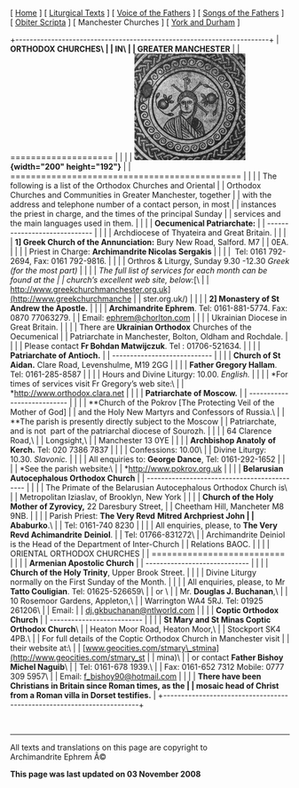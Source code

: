 \[ [Home](index.md) \] \[ [Liturgical Texts](liturgic.md) \]
\[ [Voice of the Fathers](voiceof.md) \]
\[ [Songs of the Fathers](songsof.md) \]
\[ [Obiter Scripta](obiter_scripta.md) \] \[ Manchester Churches \]
\[ [York and Durham](york_and_durham.md) \]

+-----------------------------------------------------------------------+
| **ORTHODOX CHURCHES\                                                  |
| IN\                                                                   |
| GREATER MANCHESTER**                                                  |
| ====================                                                  |
|                                                                       |
| **![](JC-MOS.gif){width="200" height="192"}**                         |
| =============================================                         |
|                                                                       |
| The following is a list of the Orthodox Churches and Oriental         |
| Orthodox Churches and Communities in Greater Manchester, together     |
| with the address and telephone number of a contact person, in most    |
| instances the priest in charge, and the times of the principal Sunday |
| services and the main languages used in them.                         |
|                                                                       |
| **Oecumenical Patriarchate:**                                         |
| -----------------------------                                         |
|                                                                       |
| Archdiocese of Thyateira and Great Britain.                           |
|                                                                       |
| **1\] Greek Church of the Annunciation:** Bury New Road, Salford. M7  |
| 0EA.                                                                  |
|                                                                       |
| Priest in Charge: **Archimandrite Nicolas Sergakis**                  |
|                                                                       |
|  Tel: 0161 792-2694, Fax: 0161 792-9816.                              |
|                                                                       |
| Orthros & Liturgy, Sunday 9.30 -12.30 *Greek (for the most part)*     |
|                                                                       |
| *The full list of services for each month can be found at the         |
| church’s excellent web site, below:*[\                                |
| http://www.greekchurchmanchester.org.uk](http://www.greekchurchmanche |
| ster.org.uk/)                                                         |
|                                                                       |
| **2\] Monastery of St Andrew the Apostle.**                           |
|                                                                       |
| **Archimandrite Ephrem**. Tel: 0161-881-5774. Fax: 0870 77063279.     |
| Email: [ephrem@chorlton.com](mailto:ephrem@studite.demon.co.uk)       |
|                                                                       |
| Ukrainian Diocese in Great Britain.                                   |
|                                                                       |
| There are **Ukrainian Orthodox** Churches of the Oecumenical          |
| Patriarchate in Manchester, Bolton, Oldham and Rochdale.              |
|                                                                       |
| Please contact **Fr Bohdan Matwijczuk**. Tel : 01706-521634.          |
|                                                                       |
| **Patriarchate of Antioch.**                                          |
| ----------------------------                                          |
|                                                                       |
| **Church of St Aidan.** Clare Road, Levenshulme, M19 2GG              |
|                                                                       |
| **Father Gregory Hallam**. Tel: 0161-285-8587                         |
|                                                                       |
| Hours and Divine Liturgy: 10.00. *English.*                           |
|                                                                       |
| *For times of services visit Fr Gregory’s web site:\                  |
| *<http://www.orthodox.clara.net>                                      |
|                                                                       |
| **Patriarchate of Moscow.**                                           |
| ---------------------------                                           |
|                                                                       |
| **Church of the Pokrov \[The Protecting Veil of the Mother of God\]   |
| and the Holy New Martyrs and Confessors of Russia.\                   |
| **The parish is presently directly subject to the Moscow              |
| Patriarchate, and is not  part of the patriarchal diocese of Sourozh. |
|                                                                       |
| 64 Clarence Road,\                                                    |
| Longsight,\                                                           |
| Manchester 13 0YE                                                     |
|                                                                       |
| **Archbishop Anatoly** **of Kerch.** Tel: 020 7386 7837               |
|                                                                       |
| Confessions: 10.00\                                                   |
| Divine Liturgy: 10.30. *Slavonic.*                                    |
|                                                                       |
| All enquiries to: **George Dance**, Tel: 0161-292-1652                |
|                                                                       |
| *See the parish website:\                                             |
| *<http://www.pokrov.org.uk>                                           |
|                                                                       |
| **Belarusian Autocephalous Orthodox Church**                          |
| --------------------------------------------                          |
|                                                                       |
| The Primate of the Belarusian Autocephalous Orthodox Church is\       |
| Metropolitan Iziaslav, of Brooklyn, New York                          |
|                                                                       |
| **Church of the Holy Mother of Zyrovicy,** 22 Daresbury Street,       |
| Cheetham Hill, Mancheter M8 9NB.                                      |
|                                                                       |
| Parish Priest: **The Very Revd** **Mitred Archpriest John             |
| Ababurko**.\                                                          |
| Tel: 0161-740 8230                                                    |
|                                                                       |
| All enquiries, please, to **The Very Revd Achimandrite** **Deiniol**. |
| Tel: 01766-831272\                                                    |
| Archimandrite Deiniol is the Head of the Department of Inter-Church   |
| Relations BAOC.                                                       |
|                                                                       |
| ORIENTAL ORTHODOX CHURCHES                                            |
| ==========================                                            |
|                                                                       |
| **Armenian Apostolic Church**                                         |
| -----------------------------                                         |
|                                                                       |
| **Church of the Holy Trinity**, Upper Brook Street.                   |
|                                                                       |
| Divine Liturgy normally on the First Sunday of the Month.             |
|                                                                       |
| All enquiries, please, to Mr **Tatto Couligian**. Tel: 01625-526659\  |
| or \                                                                  |
| Mr. **Douglas J. Buchanan**,\                                         |
| 10 Rosemoor Gardens, Appleton,\                                       |
| Warrington WA4 5RJ. Tel: 01925 261206\                                |
| Email:                                                                |
| [dj.gkbuchanan@ntlworld.com](mmailto:dj.gkbuchanan@ntlworld.com)      |
|                                                                       |
| **Coptic Orthodox Church**                                            |
| --------------------------                                            |
|                                                                       |
| **St Mary and St Minas Coptic Orthodox Church**\                      |
| Heaton Moor Road, Heaton Moor,\                                       |
| Stockport SK4 4PB.\                                                   |
| For full details of the Coptic Orthodox Church in Manchester visit    |
| their website at:\                                                    |
| [www.geocities.com/stmary\_stmina](http://www.geocities.com/stmary_st |
| mina)\                                                                |
| or contact **Father Bishoy Michel Naguib**\                           |
| Tel: 0161-678 1939.\                                                  |
| Fax: 0161-652 7312 Mobile: 0777 309 5957\                             |
| Email: [f\_bishoy90@hotmail.com](mmailto:f_bishoy90@hotmail.com)      |
|                                                                       |
| **There have been Christians in Britain since Roman times, as the     |
| mosaic head of Christ from a Roman villa in Dorset testifies.**       |
+-----------------------------------------------------------------------+

 

------------------------------------------------------------------------

All texts and translations on this page are copyright to\
Archimandrite Ephrem Â©

**This page was last updated on 03 November 2008**
